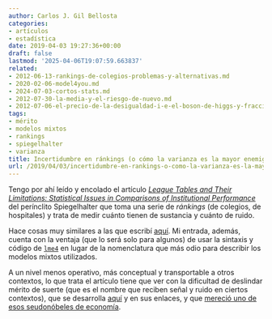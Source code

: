 ```yaml
---
author: Carlos J. Gil Bellosta
categories:
- artículos
- estadística
date: 2019-04-03 19:27:36+00:00
draft: false
lastmod: '2025-04-06T19:07:59.663837'
related:
- 2012-06-13-rankings-de-colegios-problemas-y-alternativas.md
- 2020-02-06-model4you.md
- 2024-07-03-cortos-stats.md
- 2012-07-30-la-media-y-el-riesgo-de-nuevo.md
- 2012-07-06-el-precio-de-la-desigualdad-i-e-el-boson-de-higgs-y-fracciones.md
tags:
- mérito
- modelos mixtos
- rankings
- spiegelhalter
- varianza
title: Incertidumbre en ránkings (o cómo la varianza es la mayor enemiga de la meritocracia)
url: /2019/04/03/incertidumbre-en-rankings-o-como-la-varianza-es-la-mayor-enemiga-de-la-meritocracia/
---
```


Tengo por ahí leído y encolado el artículo _[League Tables and Their Limitations: Statistical Issues in Comparisons of Institutional Performance](http://www.bristol.ac.uk/media-library/sites/cmm/migrated/documents/statistical-issues-for-league-tables1.pdf)_ del perínclito Spiegelhalter que toma una serie de _ránkings_ (de colegios, de hospitales) y trata de medir cuánto tienen de sustancia y cuánto de ruido.

Hace cosas muy similares a las que escribí [aquí](https://datanalytics.com/2016/03/18/modelos-mixtos-para-preprocesar-de-datos-en-un-sistema-de-recomendacion-de-drogas/). Mi entrada, además, cuenta con la ventaja (que lo será solo para algunos) de usar la sintaxis y código de [`lme4`](https://cran.r-project.org/package=lme4) en lugar de la nomenclatura que más odio para describir los modelos mixtos utilizados.

A un nivel menos operativo, más conceptual y transportable a otros contextos, lo que trata el artículo tiene que ver con la dificultad de deslindar mérito de suerte (que es el nombre que reciben señal y ruido en ciertos contextos), que se desarrolla [aquí](https://datanalytics.com/2018/05/29/guasa-tiene-que-habiendo-tanto-economista-por-ahi-tenga-yo-que-escribir-esta-cosa-hoy/) y en sus enlaces, y que [mereció uno de esos seudonóbeles de economía](https://marginalrevolution.com/marginalrevolution/2016/10/performance-pay-nobel.html).